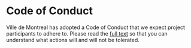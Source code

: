 # Code of Conduct

Ville de Montreal has adopted a Code of Conduct that we expect project participants to adhere to. Please read the [full text](http://ville.montreal.qc.ca/pls/portal/docs/page/intra_fr/media/documents/code_conduite_employes.pdf) so that you can understand what actions will and will not be tolerated.
